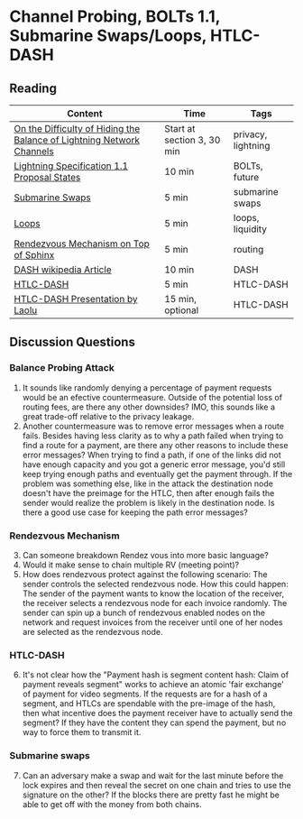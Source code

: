 # Channel Probing, BOLTs 1.1, Submarine Swaps/Loops, HTLC-DASH

## Reading

| Content                                                                                       | Time  | Tags                    |
|-----------------------------------------------------------------------------------------------|-------|-------------------------|
[On the Difficulty of Hiding the Balance of Lightning Network Channels](https://eprint.iacr.org/2019/328.pdf) | Start at section 3, 30 min | privacy, lightning |
[Lightning Specification 1.1 Proposal States](https://github.com/lightningnetwork/lightning-rfc/wiki/Lightning-Specification-1.1-Proposal-States) | 10 min | BOLTs, future |
[Submarine Swaps](http://diyhpl.us/wiki/transcripts/magicalcryptoconference/2019/submarine-swaps/) | 5 min | submarine swaps |
[Loops](https://blog.lightning.engineering/posts/2019/03/20/loop.html) | 5 min | loops, liquidity |
[Rendezvous Mechanism on Top of Sphinx](https://github.com/lightningnetwork/lightning-rfc/wiki/Rendez-vous-mechanism-on-top-of-Sphinx) | 5 min | routing |
[DASH wikipedia Article](https://en.m.wikipedia.org/wiki/Dynamic_Adaptive_Streaming_over_HTTP) | 10 min | DASH |
[HTLC-DASH](https://www.bitcoinlightning.com/laolu-lightning-network-powered-video-platform/) | 5 min | HTLC-DASH |
[HTLC-DASH Presentation by Laolu](https://docs.google.com/presentation/d/16BK53bnfRVu_iHJKw2f82DRg6kk8061gxiJeKTCciKY/edit#slide=id.g2005d26133_0_17) | 15 min, optional | HTLC-DASH |


## Discussion Questions

### Balance Probing Attack
1. 	It sounds like randomly denying a percentage of payment requests would be an efective countermeasure. Outside of the potential loss of routing fees, are there any other downsides? IMO, this sounds like a great trade-off relative to the privacy leakage.
2. Another countermeasure was to remove error messages when a route fails. Besides having less clarity as to why a path failed when trying to find a route for a payment, are there any other reasons to include these error messages? When trying to find a path, if one of the links did not have enough capacity and you got a generic error message, you'd still keep trying enough paths and eventually get the payment through. If the problem was something else, like in the attack the destination node doesn't have the preimage for the HTLC, then after enough fails the sender would realize the problem is likely in the destination node. Is there a good use case for keeping the path error messages?

### Rendezvous Mechanism

3. Can someone breakdown Rendez vous into more basic language?
4. Would it make sense to chain multiple RV (meeting point)?
5. How does rendezvous protect against the following scenario: The sender controls the selected rendezvous node. How this could happen: The sender of the payment wants to know the location of the receiver, the receiver selects a rendezvous node for each invoice randomly. The sender can spin up a bunch of rendezvous enabled nodes on the network and request invoices from the receiver until one of her nodes are selected as the rendezvous node.

### HTLC-DASH
6. It's not clear how the "Payment hash is segment content hash: Claim of payment reveals segment" works to achieve an atomic 'fair exchange' of payment for video segments. If the requests are for a hash of a segment, and HTLCs are spendable with the pre-image of the hash, then what incentive does the payment receiver have to actually send the segment? If they have the content they can spend the payment, but no way to force them to transmit it.

### Submarine swaps
7. Can an adversary make a swap and wait for the last minute before the lock expires and then reveal the secret on one chain and tries to use the signature on the other? If the blocks there are pretty fast he might be able to get off with the money from both chains.
